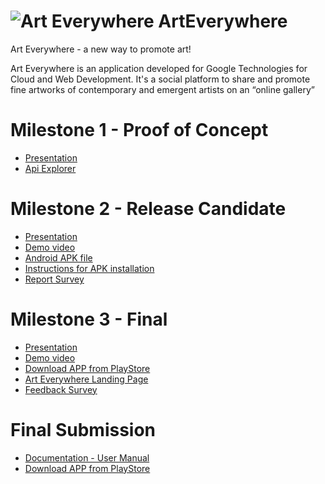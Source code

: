 ![Art Everywhere](http://www.francescocucari.it/ic_launcher.png) ArtEverywhere
=============

Art Everywhere - a new way to promote art!

Art Everywhere is an application developed for Google Technologies for Cloud and Web Development. It's a social platform to share and promote fine artworks of contemporary and emergent artists on an “online gallery”

Milestone 1 - Proof of Concept
==============
- [Presentation](https://drive.google.com/file/d/0B1qdoPYeXd80TldBM3NiNE40Q28/view?usp=sharing)
- [Api Explorer](http://endpoints-final.appspot.com/_ah/api/explorer)

Milestone 2 - Release Candidate
==============
- [Presentation](https://drive.google.com/file/d/0B7nHQh6tYmdiMnFFYlVTb3dkaEU/view?usp=sharing)
- [Demo video](https://drive.google.com/file/d/0B1qdoPYeXd80aEJucGw3SUlWSjg/view?usp=sharing)
- [Android APK file](https://drive.google.com/file/d/0B1qdoPYeXd80eGt5aENKTWJ6SHc/view?usp=sharing)
- [Instructions for APK installation](https://drive.google.com/file/d/0B1qdoPYeXd80RTRoZU5Yc0tEYUU/view?usp=sharing)
- [Report Survey](https://drive.google.com/file/d/0B1qdoPYeXd80Nnp3Q0UxMkFOMTg/view?usp=sharing)

Milestone 3 - Final
==============
- [Presentation](https://drive.google.com/file/d/0B7nHQh6tYmdiUXVkY3NBb2xTQ1U/view?usp=sharing)
- [Demo video](https://www.youtube.com/watch?v=AQYVh9OmlOA)
- [Download APP from PlayStore](http://bit.ly/ArtEverywhereDownload)
- [Art Everywhere Landing Page](http://bit.ly/AEsitoweb)
- [Feedback Survey](https://drive.google.com/file/d/0B1qdoPYeXd80S2RHU1hrckF0MDA/view?usp=sharing)

Final Submission
==============
- [Documentation - User Manual](https://drive.google.com/open?id=0B7nHQh6tYmdiOWVKdkQzX3BpcVk&authuser=0)
- [Download APP from PlayStore](http://bit.ly/ArtEverywhereDownload)

